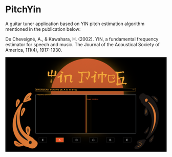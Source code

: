 # PitchYin
A guitar tuner application based on YIN pitch estimation algorithm mentioned in the publication below:

De Cheveigné, A., & Kawahara, H. (2002). YIN, a fundamental frequency estimator for speech and music. The Journal of the Acoustical Society of America, 111(4), 1917-1930.


![image alt](https://github.com/sranade98/yinpitch/blob/2f9877a2a013ab7c84ccb146a09664ed0b898523/Assets/yinpitchgui.png)


